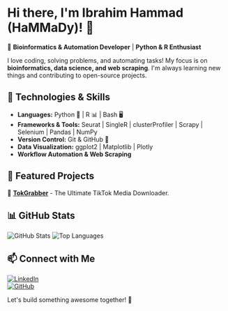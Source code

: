 # Hi there, I'm Ibrahim Hammad (HaMMaDy)! 👋

🚀 **Bioinformatics & Automation Developer** | **Python & R Enthusiast**

I love coding, solving problems, and automating tasks! My focus is on **bioinformatics, data science, and web scraping**. I'm always learning new things and contributing to open-source projects.

## 🔧 Technologies & Skills
- **Languages:** Python 🐍 | R 📊 | Bash 🖥️
- **Frameworks & Tools:** Seurat | SingleR | clusterProfiler | Scrapy | Selenium | Pandas | NumPy
- **Version Control:** Git & GitHub 🚀
- **Data Visualization:** ggplot2 | Matplotlib | Plotly
- **Workflow Automation & Web Scraping**

## 📌 Featured Projects
🔹 [**TokGrabber**](https://github.com/xHaMMaDy/TokGrabber) - The Ultimate TikTok Media Downloader.
## 📊 GitHub Stats
![GitHub Stats](https://github-readme-stats-fid1ir412-xhammadys-projects.vercel.app/api?username=xHaMMaDy&show_icons=true&theme=radical)
![Top Languages](https://github-readme-stats.vercel.app/api/top-langs/?username=xHaMMaDy&layout=compact&theme=radical)

## 📫 Connect with Me
[![LinkedIn](https://img.shields.io/badge/LinkedIn-Connect-blue?logo=linkedin)](https://www.linkedin.com/in/ibrahim-hammad-722966168)  
[![GitHub](https://img.shields.io/badge/GitHub-Follow-black?logo=github)](https://github.com/xHaMMaDy)  

Let's build something awesome together! 🚀

